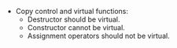 * Copy control and virtual functions:
  * Destructor should be virtual.
  * Constructor cannot be virtual.
  * Assignment operators should not be virtual.



